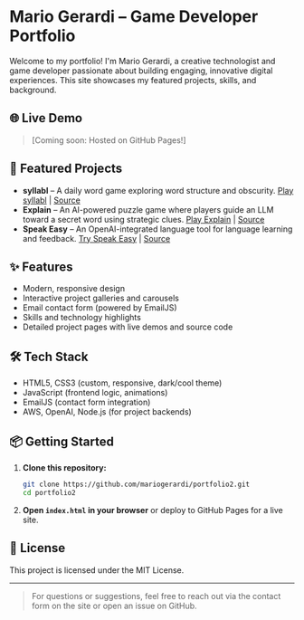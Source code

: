 # Mario Gerardi – Game Developer Portfolio

Welcome to my portfolio! I'm Mario Gerardi, a creative technologist and game developer passionate about building engaging, innovative digital experiences. This site showcases my featured projects, skills, and background.

## 🌐 Live Demo

> [Coming soon: Hosted on GitHub Pages!]

## 🚀 Featured Projects

- **syllabl** – A daily word game exploring word structure and obscurity. [Play syllabl](https://playsyllabl.com) | [Source](https://github.com/mariogerardi/playsyllabl)
- **Explain** – An AI-powered puzzle game where players guide an LLM toward a secret word using strategic clues. [Play Explain](https://expl41n.s3.us-east-1.amazonaws.com/index.html) | [Source](https://github.com/mariogerardi/explain-game)
- **Speak Easy** – An OpenAI-integrated language tool for language learning and feedback. [Try Speak Easy](http://sp34k345y.s3-website-us-east-1.amazonaws.com/) | [Source](https://github.com/mariogerardi/sp34k-345y)

## ✨ Features

- Modern, responsive design
- Interactive project galleries and carousels
- Email contact form (powered by EmailJS)
- Skills and technology highlights
- Detailed project pages with live demos and source code

## 🛠️ Tech Stack

- HTML5, CSS3 (custom, responsive, dark/cool theme)
- JavaScript (frontend logic, animations)
- EmailJS (contact form integration)
- AWS, OpenAI, Node.js (for project backends)

## 📦 Getting Started

1. **Clone this repository:**
   ```bash
   git clone https://github.com/mariogerardi/portfolio2.git
   cd portfolio2
   ```
2. **Open `index.html` in your browser** or deploy to GitHub Pages for a live site.

## 📄 License

This project is licensed under the MIT License.

---

> For questions or suggestions, feel free to reach out via the contact form on the site or open an issue on GitHub. 